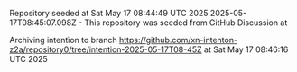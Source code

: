 Repository seeded at Sat May 17 08:44:49 UTC 2025
 2025-05-17T08:45:07.098Z - This repository was seeded from GitHub Discussion  at 

Archiving intentïon to branch https://github.com/xn-intenton-z2a/repository0/tree/intention-2025-05-17T08-45Z at Sat May 17 08:46:16 UTC 2025
